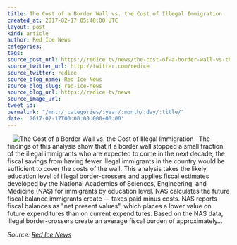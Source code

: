 ```yaml
---
title: The Cost of a Border Wall vs. the Cost of Illegal Immigration
created_at: 2017-02-17 05:48:00 UTC
layout: post
kind: article
author: Red Ice News
categories: 
tags: 
source_post_url: https://redice.tv/news/the-cost-of-a-border-wall-vs-the-cost-of-illegal-immigration
source_twitter_url: http://twitter.com/redice
source_twitter: redice
source_blog_name: Red Ice News
source_blog_slug: red-ice-news
source_blog_url: https://redice.tv/news
source_image_url: 
tweet_id: 
permalink: "/mntr/:categories/:year/:month/:day/:title/"
date: '2017-02-17T00:00:00.000+00:00'
---
```

<img align="left" hspace="12" alt="The Cost of a Border Wall vs. the Cost of Illegal Immigration" src="https://rdice.net/a/c/n/17/02170630-border23.9cd7b47f.jpg"> The findings of this analysis show that if a border wall stopped a small fraction of the illegal immigrants who are expected to come in the next decade, the fiscal savings from having fewer illegal immigrants in the country would be sufficient to cover the costs of the wall. This analysis takes the likely education level of illegal border-crossers and applies fiscal estimates developed by the National Academies of Sciences, Engineering, and Medicine (NAS) for immigrants by education level. NAS calculates the future fiscal balance immigrants create — taxes paid minus costs. NAS reports fiscal balances as "net present values", which places a lower value on future expenditures than on current expenditures. Based on the NAS data, illegal border-crossers create an average fiscal burden of approximately&#8230;<div class="">
    <i>Source: <a href="https://redice.tv/news">Red Ice News</a></i>
</div>

